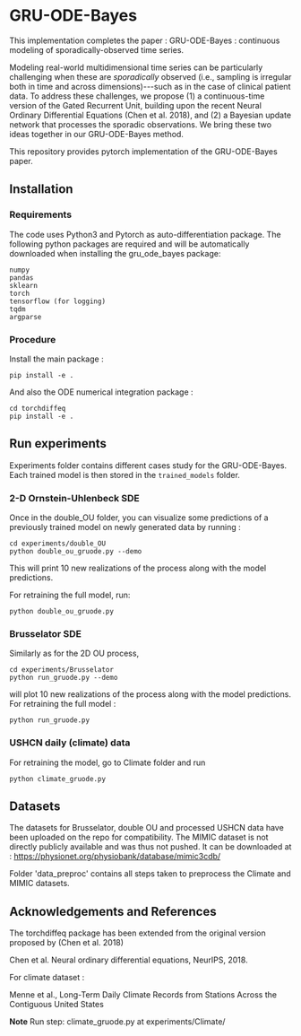 # GRU-ODE-Bayes

This implementation completes the paper : GRU-ODE-Bayes : continuous modeling of sporadically-observed time series.

Modeling real-world multidimensional time series can be particularly challenging when these are *sporadically* observed (i.e., sampling is irregular both in time and across dimensions)---such as in the case of clinical patient data. To address these challenges, we propose (1) a continuous-time version of the Gated Recurrent Unit, building upon the recent Neural Ordinary Differential Equations (Chen et al. 2018), and (2) a Bayesian update network that processes the sporadic observations. We bring these two ideas together in our GRU-ODE-Bayes method. 

This repository provides pytorch implementation of the GRU-ODE-Bayes paper. 

## Installation

### Requirements

The code uses Python3 and Pytorch as auto-differentiation package. The following python packages are required and will be automatically downloaded when installing the gru_ode_bayes package:

```
numpy
pandas
sklearn
torch
tensorflow (for logging)
tqdm
argparse
```

### Procedure

Install the main package :

```
pip install -e . 
```
And also the ODE numerical integration package : 
```
cd torchdiffeq
pip install -e .
```
## Run experiments
Experiments folder contains different cases study for the GRU-ODE-Bayes. Each trained model is then stored in the `trained_models` folder.
### 2-D Ornstein-Uhlenbeck SDE
Once in the double_OU folder, you can visualize some predictions of a previously trained model on newly generated data by running : 
```
cd experiments/double_OU
python double_ou_gruode.py --demo
```
This will print 10 new realizations of the process along with the model predictions.

For retraining the full model, run:
```
python double_ou_gruode.py
```
### Brusselator SDE
Similarly as for the 2D OU process, 
```
cd experiments/Brusselator
python run_gruode.py --demo 
```
will plot 10 new realizations of the process along with the model predictions. For retraining the full model :
```
python run_gruode.py
```

### USHCN daily (climate) data
For retraining the model, go to Climate folder and run 
```
python climate_gruode.py
```

## Datasets
The datasets for Brusselator, double OU and processed USHCN data have been uploaded on the repo for compatibility. 
The MIMIC dataset is not directly publicly available and was thus not pushed. It can be downloaded at : https://physionet.org/physiobank/database/mimic3cdb/

Folder 'data_preproc' contains all steps taken to preprocess the Climate and MIMIC datasets.

## Acknowledgements and References

The torchdiffeq package has been extended from the original version proposed by (Chen et al. 2018)

Chen et al. Neural ordinary differential equations, NeurIPS, 2018.

For climate dataset : 

Menne et al., Long-Term Daily Climate Records from Stations Across the Contiguous United States






**Note**
Run step:
climate_gruode.py at experiments/Climate/
